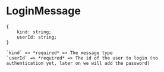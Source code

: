 # LoginMessage

```
{
    kind: string;
    userId: string;
}
```

    `kind` => *required* => The message type
    `userId` => *required* => The id of the user to login (no authentication yet, later on we will add the password)